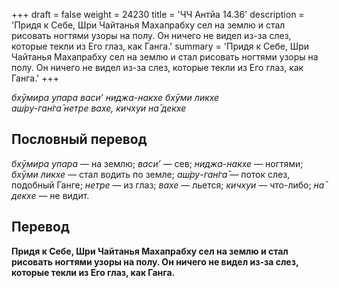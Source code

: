 +++
draft = false
weight = 24230
title = 'ЧЧ Антйа 14.36'
description = 'Придя к Себе, Шри Чайтанья Махапрабху сел на землю и стал рисовать ногтями узоры на полу. Он ничего не видел из-за слез, которые текли из Его глаз, как Ганга.'
summary = 'Придя к Себе, Шри Чайтанья Махапрабху сел на землю и стал рисовать ногтями узоры на полу. Он ничего не видел из-за слез, которые текли из Его глаз, как Ганга.'
+++

_бхӯмира упара васи’ ниджа-накхе бхӯми ликхе  
аш́ру-ган̇га̄ нетре вахе, кичхуи на̄ декхе_

## Пословный перевод

_бхӯмира_ _упара_ — на землю; _васи’_ — сев; _ниджа_\-_накхе_ — ногтями; _бхӯми_ _ликхе_ — стал водить по земле; _аш́ру_\-_ган̇га̄_ — поток слез, подобный Ганге; _нетре_ — из глаз; _вахе_ — льется; _кичхуи_ — что-либо; _на̄_ _декхе_ — не видит.

## Перевод

**Придя к Себе, Шри Чайтанья Махапрабху сел на землю и стал рисовать ногтями узоры на полу. Он ничего не видел из-за слез, которые текли из Его глаз, как Ганга.**
